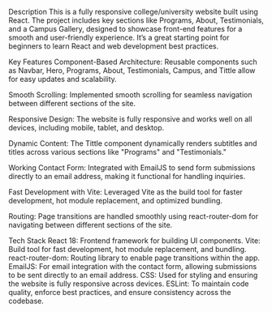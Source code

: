 Description
This is a fully responsive college/university website built using React. The project includes key sections like Programs, About, Testimonials, and a Campus Gallery, designed to showcase front-end features for a smooth and user-friendly experience. It’s a great starting point for beginners to learn React and web development best practices.

Key Features
Component-Based Architecture: Reusable components such as Navbar, Hero, Programs, About, Testimonials, Campus, and Tittle allow for easy updates and scalability.

Smooth Scrolling: Implemented smooth scrolling for seamless navigation between different sections of the site.

Responsive Design: The website is fully responsive and works well on all devices, including mobile, tablet, and desktop.

Dynamic Content: The Tittle component dynamically renders subtitles and titles across various sections like "Programs" and "Testimonials."

Working Contact Form: Integrated with EmailJS to send form submissions directly to an email address, making it functional for handling inquiries.

Fast Development with Vite: Leveraged Vite as the build tool for faster development, hot module replacement, and optimized bundling.

Routing: Page transitions are handled smoothly using react-router-dom for navigating between different sections of the site.

Tech Stack
React 18: Frontend framework for building UI components.
Vite: Build tool for fast development, hot module replacement, and bundling.
react-router-dom: Routing library to enable page transitions within the app.
EmailJS: For email integration with the contact form, allowing submissions to be sent directly to an email address.
CSS: Used for styling and ensuring the website is fully responsive across devices.
ESLint: To maintain code quality, enforce best practices, and ensure consistency across the codebase.
